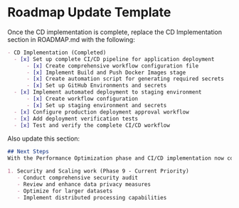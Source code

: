 # Roadmap Update Template

Once the CD implementation is complete, replace the CD Implementation section in ROADMAP.md with the following:

```markdown
- CD Implementation (Completed)
  - [x] Set up complete CI/CD pipeline for application deployment
      - [x] Create comprehensive workflow configuration file
      - [x] Implement Build and Push Docker Images stage
      - [x] Create automation script for generating required secrets
      - [x] Set up GitHub Environments and secrets
  - [x] Implement automated deployment to staging environment
      - [x] Create workflow configuration
      - [x] Set up staging environment and secrets
  - [x] Configure production deployment approval workflow
  - [x] Add deployment verification tests
  - [x] Test and verify the complete CI/CD workflow
```

Also update this section:

```markdown
## Next Steps
With the Performance Optimization phase and CI/CD implementation now completed, the project will move on to the Security and Scaling phase:

1. Security and Scaling work (Phase 9 - Current Priority)
   - Conduct comprehensive security audit
   - Review and enhance data privacy measures 
   - Optimize for larger datasets
   - Implement distributed processing capabilities
```